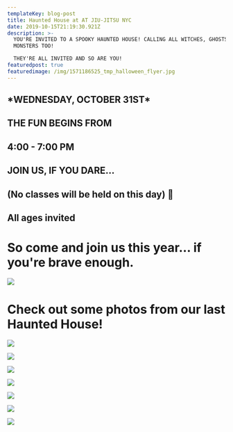 ```yaml
---
templateKey: blog-post
title: Haunted House at AT JIU-JITSU NYC
date: 2019-10-15T21:19:30.921Z
description: >-
  YOU'RE INVITED TO A SPOOKY HAUNTED HOUSE! CALLING ALL WITCHES, GHOSTS AND
  MONSTERS TOO!

  THEY'RE ALL INVITED AND SO ARE YOU!
featuredpost: true
featuredimage: /img/1571186525_tmp_halloween_flyer.jpg
---
```

## \*WEDNESDAY, OCTOBER 31ST\*

## THE FUN BEGINS FROM

## ﻿4:00 - 7:00 PM

## JOIN US, IF YOU DARE...

## (No classes will be held on this day) 🎃

## All ages invited

# So come and join us this year... if you're brave enough.

![](/img/1571186525_tmp_halloween_flyer.jpg)

# Check out some photos from our last Haunted House!

![](/img/1571186503_tmp_158w6w5.jpg)

![](/img/1571186152_tmp_dsc04281_tbtdma.jpg)

![](/img/1571186105_tmp_dsc04224_xcrgwk.jpg)

![](/img/1571186003_tmp_dsc04220_k2oetj.jpg)

![](/img/1571185978_tmp_dsc04238_pc6sve.jpg)

![](/img/1571186074_tmp_dsc04235_ygdo36.jpg)

![](/img/1571186136_tmp_dsc04124_ummrjs.jpg)

